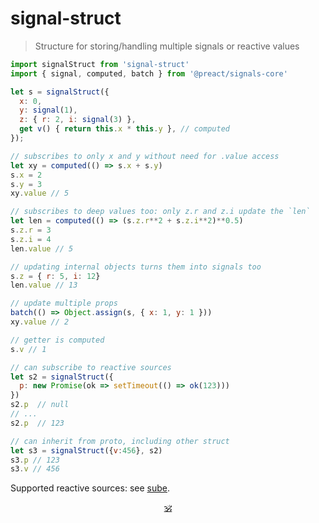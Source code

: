 # signal-struct

> Structure for storing/handling multiple signals or reactive values

```js
import signalStruct from 'signal-struct'
import { signal, computed, batch } from '@preact/signals-core'

let s = signalStruct({
  x: 0,
  y: signal(1),
  z: { r: 2, i: signal(3) },
  get v() { return this.x * this.y }, // computed
});

// subscribes to only x and y without need for .value access
let xy = computed(() => s.x + s.y)
s.x = 2
s.y = 3
xy.value // 5

// subscribes to deep values too: only z.r and z.i update the `len`
let len = computed(() => (s.z.r**2 + s.z.i**2)**0.5)
s.z.r = 3
s.z.i = 4
len.value // 5

// updating internal objects turns them into signals too
s.z = { r: 5, i: 12}
len.value // 13

// update multiple props
batch(() => Object.assign(s, { x: 1, y: 1 }))
xy.value // 2

// getter is computed
s.v // 1

// can subscribe to reactive sources
let s2 = signalStruct({
  p: new Promise(ok => setTimeout(() => ok(123)))
})
s2.p  // null
// ...
s2.p  // 123

// can inherit from proto, including other struct
let s3 = signalStruct({v:456}, s2)
s3.p // 123
s3.v // 456
```

Supported reactive sources: see [sube](https://github.com/dy/sube).
<!--
Supported signals: [@preact/signals](https://github.com/preactjs/signals), [usignal](https://www.npmjs.com/package/usignal), [value-ref](https://github.com/dy/value-ref). -->

<p align="center"><a href="https://github.com/krsnzd/license/">🕉</a></p>
